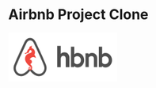 # Airbnb Project Clone
<span align="center">
   <img src="https://github.com/ELABDELLAOUI-HAJAR/TEST_README/blob/master/images/hbnb_logo.png" alt="AirBnb Clone logo"
	width="220" height="100"/>
</span>
